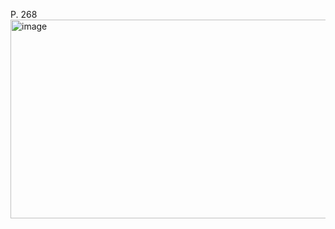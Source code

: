 P. 268
<img width="977" height="318" alt="image" src="https://github.com/user-attachments/assets/7ec98db9-6d87-43f7-9230-a77a9f8f5b2b" />


